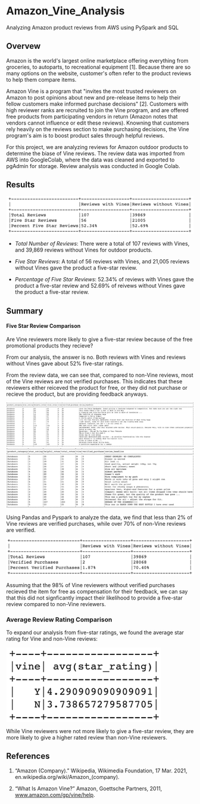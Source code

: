# Amazon_Vine_Analysis
Analyzing Amazon product reviews from AWS using PySpark and SQL

## Overvew
Amazon is the world's largest online marketplace offering everything from groceries, to autoparts, to recreational equipment [1]. Because there are so many options on the website, customer's often refer to the product reviews to help them compare items. 

Amazon Vine is a program that "invites the most trusted reviewers on Amazon to post opinions about new and pre-release items to help their fellow customers make informed purchase decisions" [2]. Customers with high reviewer ranks are recruited to join the Vine program, and are offered free products from participating vendors in return (Amazon notes that vendors cannot influence or edit these reviews). Knowning that customers rely heavily on the reviews section to make purchasing decisions, the Vine program's aim is to boost product sales through helpful reviews. 

For this project, we are analyzing reviews for Amazon outdoor products to determine the biase of Vine reviews. The review data was imported from AWS into GoogleColab, where the data was cleaned and exported to pgAdmin for storage. Review analysis was conducted in Google Colab.


## Results

!["Results Summary"](images/vine_results_df.png)

* *Total Number of Reviews*: There were a total of 107 reviews with Vines, and 39,869 reviews without Vines for outdoor products.

* *Five Star Reviews*: A total of 56 reviews with Vines, and 21,005 reviews without Vines gave the product a five-star review.

* *Percentage of Five Star Reviews*: 52.34% of reviews with Vines gave the product a five-star review and 52.69% of reivews without Vines gave the product a five-star review.

## Summary
#### Five Star Review Comparison
Are Vine reviewers more likely to give a five-star review because of the free promotional products they recieve? 

From our analysis, the answer is no. Both reviews with Vines and reviews without Vines gave about 52% five-star ratings. 

From the review data, we can see that, compared to non-Vine reviews, most of the Vine reviews are not verified purchases. This indicates that these reviewers either reiceved the product for free, or they did not purchase or recieve the product, but are providing feedback anyways. 

!["Vine Reviews"](images/vine_reviews.png)
!["Non-Vine Reviews"](images/no_vine_reviews.png)

Using Pandas and Pyspark to analyze the data, we find that less than 2% of Vine reviews are verified purchases, while over 70% of non-Vine reviews are verified.

!["Verified Purchases Summary"](images/verified_purchases.png)

Assuming that the 98% of Vine reviewers without verified purchases recieved the item for free as compensation for their feedback, we can say that this did not signficantly impact their likelihood to provide a five-star review compared to non-Vine reviewers.


### Average Review Rating Comparison
To expand our analysis from five-star ratings, we found the average star rating for Vine and non-Vine reviews:

![](images/avg_rating.png)

While Vine reviewers were not more likely to give a five-star review, they are more likely to give a higher rated review than non-Vine reviewers.


## References
1. “Amazon (Company).” Wikipedia, Wikimedia Foundation, 17 Mar. 2021, en.wikipedia.org/wiki/Amazon_(company). 

2. “What Is Amazon Vine?” Amazon, Goettsche Partners, 2011, www.amazon.com/gp/vine/help. 
